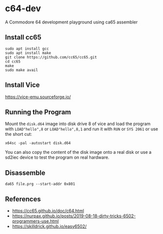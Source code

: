 # c64-dev

A Commodore 64 development playground using ca65 assembler 

## Install cc65

```shell
sudo apt install gcc
sudo apt install make
git clone https://github.com/cc65/cc65.git
cd cc65
make
sudo make avail
```

## Install Vice

https://vice-emu.sourceforge.io/

## Running the Program

Mount the `disk.d64` image into disk drive 8 of vice and load the program with `LOAD"hello",8` or `LOAD"hello",8,1` and run it with `RUN` or `SYS 2061` or use
the short cut:

```
x64sc -pal -autostart disk.d64  
```

You can also copy the content of the disk image onto a real disk or use a sd2iec device to test the program on real hardware.

## Disassemble

```
da65 file.prg --start-addr 0x801
```

## References

* https://cc65.github.io/doc/c64.html
* https://nurpax.github.io/posts/2019-08-18-dirty-tricks-6502-programmers-use.html
* https://skilldrick.github.io/easy6502/

